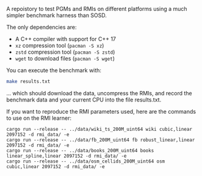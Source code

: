 A repoistory to test PGMs and RMIs on different platforms using a much simpler benchmark harness than SOSD.

The only dependencies are:

* A C++ compiler with support for C++ 17
* `xz` compression tool (`pacman -S xz`)
* `zstd` compression tool (`pacman -S zstd`)
* `wget` to download files (`pacman -S wget`)

You can execute the benchmark with:
```bash
make results.txt
```

... which should download the data, uncompress the RMIs, and record the benchmark data and your current CPU into the file results.txt.


If you want to reproduce the RMI parameters used, here are the commands to use on the RMI learner:
```
cargo run --release -- ../data/wiki_ts_200M_uint64 wiki cubic,linear 2097152 -d rmi_data/ -e
cargo run --release -- ../data/fb_200M_uint64 fb robust_linear,linear 2097152 -d rmi_data/ -e
cargo run --release -- ../data/books_200M_uint64 books linear_spline,linear 2097152 -d rmi_data/ -e
cargo run --release -- ../data/osm_cellids_200M_uint64 osm cubic,linear 2097152 -d rmi_data/ -e
```
